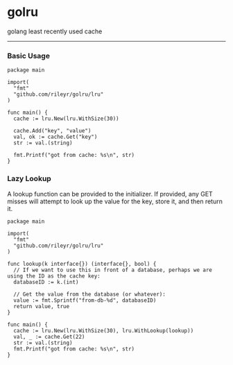 # golru

golang least recently used cache

---

### Basic Usage


```golang
package main

import(
  "fmt"
  "github.com/rileyr/golru/lru"
)

func main() {
  cache := lru.New(lru.WithSize(30))

  cache.Add("key", "value")
  val, ok := cache.Get("key")
  str := val.(string)

  fmt.Printf("got from cache: %s\n", str)
}
```

### Lazy Lookup

A lookup function can be provided to the initializer. If provided, any GET misses
will attempt to look up the value for the key, store it, and then return it.

```golang
package main

import(
  "fmt"
  "github.com/rileyr/golru/lru"
)

func lookup(k interface{}) (interface{}, bool) {
  // If we want to use this in front of a database, perhaps we are using the ID as the cache key:
  databaseID := k.(int)

  // Get the value from the database (or whatever):
  value := fmt.Sprintf("from-db-%d", databaseID)
  return value, true
}

func main() {
  cache := lru.New(lru.WithSize(30), lru.WithLookup(lookup))
  val, _ := cache.Get(22)
  str := val.(string)
  fmt.Printf("got from cache: %s\n", str)
}
```
